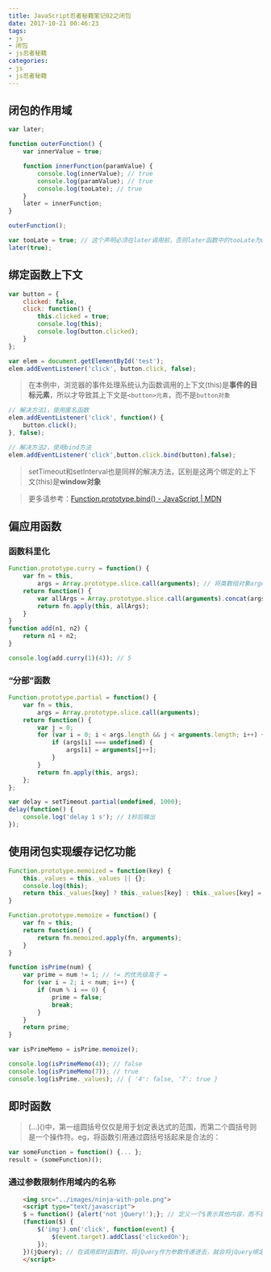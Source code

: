 ```yaml
---
title: JavaScript忍者秘籍笔记02之闭包
date: 2017-10-21 00:46:23
tags:
- js
- 闭包
- js忍者秘籍
categories:
- js
- js忍者秘籍
---
```


## 闭包的作用域
<!-- more -->
``` js
var later;

function outerFunction() {
    var innerValue = true;

    function innerFunction(paramValue) {
        console.log(innerValue); // true
        console.log(paramValue); // true
        console.log(tooLate); // true
    }
    later = innerFunction;
}

outerFunction();

var tooLate = true; // 这个声明必须在later调用前，否则later函数中的tooLate为undefined
later(true);
```

## 绑定函数上下文
``` js
var button = {
    clicked: false,
    click: function() {
        this.clicked = true;
        console.log(this);
        console.log(button.clicked);
    }
};

var elem = document.getElementById('test');
elem.addEventListener('click', button.click, false);
```
> 在本例中，浏览器的事件处理系统认为函数调用的上下文(this)是**事件的目标元素**，所以才导致其上下文是`<button>元素`，而不是`button对象`

``` js
// 解决方法1，使用匿名函数
elem.addEventListener('click', function() {
    button.click();
}, false);

// 解决方法2，使用bind方法
elem.addEventListener('click',button.click.bind(button),false);
```
> setTimeout和setInterval也是同样的解决方法，区别是这两个绑定的上下文(this)是**window对象**

> 更多请参考：[Function.prototype.bind() - JavaScript | MDN](https://developer.mozilla.org/zh-CN/docs/Web/JavaScript/Reference/Global_Objects/Function/bind)


## 偏应用函数
### 函数科里化
``` js
Function.prototype.curry = function() {
    var fn = this,
        args = Array.prototype.slice.call(arguments); // 将类数组对象arguments转换为数组
    return function() {
        var allArgs = Array.prototype.slice.call(arguments).concat(args);
        return fn.apply(this, allArgs);
    }
}
function add(n1, n2) {
    return n1 + n2;
}

console.log(add.curry(1)(4)); // 5
```

### “分部”函数
``` js
Function.prototype.partial = function() {
    var fn = this,
        args = Array.prototype.slice.call(arguments);
    return function() {
        var j = 0;
        for (var i = 0; i < args.length && j < arguments.length; i++) {
            if (args[i] === undefined) {
                args[i] = arguments[j++];
            }
        }
        return fn.apply(this, args);
    };
};

var delay = setTimeout.partial(undefined, 1000);
delay(function() {
    console.log('delay 1 s'); // 1秒后输出
});
```


## 使用闭包实现缓存记忆功能
``` js
Function.prototype.memoized = function(key) {
    this._values = this._values || {};
    console.log(this);
    return this._values[key] ? this._values[key] : this._values[key] = this.apply(this, arguments);
}

Function.prototype.memoize = function() {
    var fn = this;
    return function() {
        return fn.memoized.apply(fn, arguments);
    }
}

function isPrime(num) {
    var prime = num != 1; // != 的优先级高于 =
    for (var i = 2; i < num; i++) {
        if (num % i == 0) {
            prime = false;
            break;
        }
    }
    return prime;
}

var isPrimeMemo = isPrime.memoize();

console.log(isPrimeMemo(4)); // false
console.log(isPrimeMemo(7)); // true
console.log(isPrime._values); // { '4': false, '7': true }
```

## 即时函数
> (...)()中，第一组圆括号仅仅是用于划定表达式的范围，而第二个圆括号则是一个操作符。eg，将函数引用通过圆括号括起来是合法的：

``` js
var someFunction = function() {... };
result = (someFunction)();
```

### 通过参数限制作用域内的名称
``` html
    <img src="../images/ninja-with-pole.png">
    <script type="text/javascript">
    $ = function() {alert('not jQuery!');}; // 定义一个$表示其他内容，而不是jQuery
    (function($) {
        $('img').on('click', function(event) {
            $(event.target).addClass('clickedOn');
        });
    })(jQuery); // 在调用即时函数时，将jQuery作为参数传递进去，就会将jQuery绑定到$参数上了
    </script>
```
